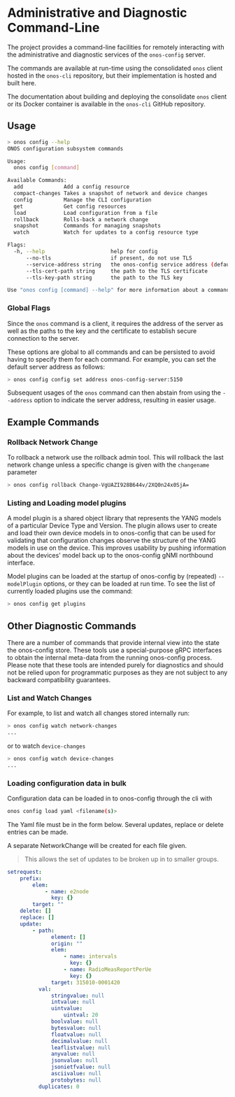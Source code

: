 # Administrative and Diagnostic Command-Line
The project provides a command-line facilities for remotely 
interacting with the administrative and diagnostic services of the `onos-config` server.

The commands are available at run-time using the consolidated `onos` client hosted in 
the `onos-cli` repository, but their implementation is hosted and built here.

The documentation about building and deploying the consolidate `onos` client or its Docker container
is available in the `onos-cli` GitHub repository.

## Usage
```bash
> onos config --help
ONOS configuration subsystem commands

Usage:
  onos config [command]

Available Commands:
  add             Add a config resource
  compact-changes Takes a snapshot of network and device changes
  config          Manage the CLI configuration
  get             Get config resources
  load            Load configuration from a file
  rollback        Rolls-back a network change
  snapshot        Commands for managing snapshots
  watch           Watch for updates to a config resource type

Flags:
  -h, --help                     help for config
      --no-tls                   if present, do not use TLS
      --service-address string   the onos-config service address (default "onos-config:5150")
      --tls-cert-path string     the path to the TLS certificate
      --tls-key-path string      the path to the TLS key

Use "onos config [command] --help" for more information about a command.
```

### Global Flags
Since the `onos` command is a client, it requires the address of the server as well
as the paths to the key and the certificate to establish secure connection to the 
server.

These options are global to all commands and can be persisted to avoid having to
specify them for each command. For example, you can set the default server address
as follows:
```bash
> onos config config set address onos-config-server:5150
```

Subsequent usages of the `onos` command can then abstain from using the `--address` 
option to indicate the server address, resulting in easier usage.

## Example Commands

### Rollback Network Change
To rollback a network use the rollback admin tool. This will rollback the last network
change unless a specific change is given with the `changename` parameter
```bash
> onos config rollback Change-VgUAZI928B644v/2XQ0n24x0SjA=
```

### Listing and Loading model plugins
A model plugin is a shared object library that represents the YANG models of a
particular Device Type and Version. The plugin allows user to create and load
their own device models in to onos-config that can be used for validating that
configuration changes observe the structure of the YANG models in use on the
device. This improves usability by pushing information about the devices'
model back up to the onos-config gNMI northbound interface.

Model plugins can be loaded at the startup of onos-config by (repeated) `--modelPlugin`
options, or they can be loaded at run time. To see the list of currently loaded
plugins use the command:
```bash
> onos config get plugins
```

## Other Diagnostic Commands
There are a number of commands that provide internal view into the state the onos-config store.
These tools use a special-purpose gRPC interfaces to obtain the internal meta-data
from the running onos-config process. Please note that these tools are intended purely for
diagnostics and should not be relied upon for programmatic purposes as they are not subject
to any backward compatibility guarantees.

### List and Watch Changes
For example, to list and watch all changes stored internally run:
```bash
> onos config watch network-changes
...
```
or to watch `device-changes`
```bash
> onos config watch device-changes
...
```

### Loading configuration data in bulk
Configuration data can be loaded in to onos-config through the cli with
```bash
onos config load yaml <filename(s)>
```

The Yaml file must be in the form below. Several updates, replace or delete entries can be made.

A separate NetworkChange will be created for each file given.
> This allows the set of updates to be broken up in to smaller groups.

```yaml
setrequest:
    prefix:
        elem:
            - name: e2node
              key: {}
        target: ""
    delete: []
    replace: []
    update:
        - path:
              element: []
              origin: ""
              elem:
                  - name: intervals
                    key: {}
                  - name: RadioMeasReportPerUe
                    key: {}
              target: 315010-0001420
          val:
              stringvalue: null
              intvalue: null
              uintvalue:
                  uintval: 20
              boolvalue: null
              bytesvalue: null
              floatvalue: null
              decimalvalue: null
              leaflistvalue: null
              anyvalue: null
              jsonvalue: null
              jsonietfvalue: null
              asciivalue: null
              protobytes: null
          duplicates: 0
```
